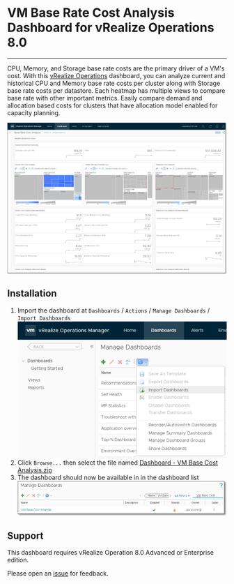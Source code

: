 # VM Base Rate Cost Analysis Dashboard for vRealize Operations 8.0
---------

CPU, Memory, and Storage base rate costs are the primary driver of a VM's cost.  With this [vRealize Operations](https://www.vmware.com/products/vrealize-operations.html) dashboard, you can analyze current and historical CPU and Memory base rate costs per cluster along with Storage base rate costs per datastore.  Each heatmap has multiple views to compare base rate with other important metrics.  Easily compare demand and allocation based costs for clusters that have allocation model enabled for capacity planning.

![VM Base Cost Analysis Dashboard](https://raw.githubusercontent.com/notoriousbdg/vrops-dashboard-vm_base_cost_analysis/master/Dashboard.png)


## Installation
1. Import the dashboard at `Dashboards` / `Actions` / `Manage Dashboards` / `Import Dashboards`  
![Import Dashboard](https://raw.githubusercontent.com/notoriousbdg/vrops-dashboard-vm_base_cost_analysis/master/Import_Dashboard.png)
2. Click `Browse...` then select the file named [Dashboard - VM Base Cost Analysis.zip](https://github.com/notoriousbdg/vrops-dashboard-vm_base_cost_analysis/raw/master/Dashboard%20-%20VM%20Base%20Cost%20Analysis.zip)
3. The dashboard should now be available in in the dashboard list  
![Dashboard List](https://raw.githubusercontent.com/notoriousbdg/vrops-dashboard-vm_base_cost_analysis/master/Dashboard_List.png)


## Support
This dashboard requires vRealize Operation 8.0 Advanced or Enterprise edition.

Please open an [issue](https://github.com/notoriousbdg/vrops-dashboard-vm_base_cost_analysis/issues) for feedback.
